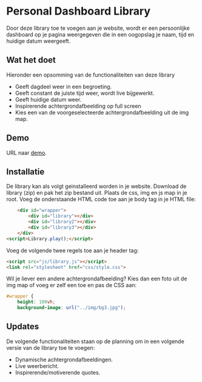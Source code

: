 # Personal Dashboard Library
Door deze library toe te voegen aan je website, wordt er een persoonlijke dashboard op je pagina weergegeven die in een oogopslag je naam, tijd en huidige datum weergeeft.

## Wat het doet
Hieronder een opsomming van de functionaliteiten van deze library
* Geeft dagdeel weer in een begroeting.
* Geeft constant de juiste tijd weer, wordt live bijgewerkt.
* Geeft huidige datum weer.
* Inspirerende achtergrondafbeelding op full screen
* Kies een van de voorgeselecteerde achtergrondafbeelding uit de img map.

## Demo
URL naar [demo](http://i334115.iris.fhict.nl/library).

## Installatie
De library kan als volgt geinstalleerd worden in je website. Download de library (zip) en pak het zip bestand uit. Plaats de css, img en js map in je root. 
Voeg de onderstaande HTML code toe aan je body tag in je HTML file:

```html
	<div id="wrapper">
		<div id="library"></div>
		<div id="library2"></div>
		<div id="library3"></div>
	</div>
<script>Library.play();</script>
```

Voeg de volgende twee regels toe aan je header tag:

```html
<script src="js/library.js"></script>
<link rel="stylesheet" href="css/style.css">
```

Wil je liever een andere achtergrondafbeelding? Kies dan een foto uit de img map of voeg er zelf een toe en pas de CSS aan:

```css
#wrapper {
	height: 100vh;
	background-image: url("../img/bg3.jpg");
```

## Updates
De volgende functionaliteiten staan op de planning om in een volgende versie van de library toe te voegen: 
* Dynamische achtergrondafbeeldingen.
* Live weerbericht.
* Inspirerende/motiverende quotes. 
